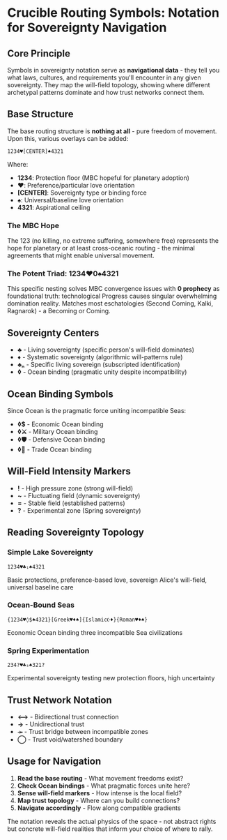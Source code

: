 # Crucible Routing Symbols: Notation for Sovereignty Navigation

## Core Principle

Symbols in sovereignty notation serve as **navigational data** - they tell you what laws, cultures, and requirements you'll encounter in any given sovereignty. They map the will-field topology, showing where different archetypal patterns dominate and how trust networks connect them.

## Base Structure

The base routing structure is **nothing at all** - pure freedom of movement. Upon this, various overlays can be added:

```
1234♥[CENTER]♠4321
```

Where:
- **1234**: Protection floor (MBC hopeful for planetary adoption)
- **♥**: Preference/particular love orientation
- **[CENTER]**: Sovereignty type or binding force
- **♠**: Universal/baseline love orientation  
- **4321**: Aspirational ceiling

### The MBC Hope
The 123 (no killing, no extreme suffering, somewhere free) represents the hope for planetary or at least cross-oceanic routing - the minimal agreements that might enable universal movement.

### The Potent Triad: 1234♥0♠4321
This specific nesting solves MBC convergence issues with **0 prophecy** as foundational truth: technological Progress causes singular overwhelming domination reality. Matches most eschatologies (Second Coming, Kalki, Ragnarok) - a Becoming or Coming.

## Sovereignty Centers

- **♣** - Living sovereignty (specific person's will-field dominates)
- **♦** - Systematic sovereignty (algorithmic will-patterns rule)
- **♣ₙ** - Specific living sovereign (subscripted identification)
- **◊** - Ocean binding (pragmatic unity despite incompatibility)

## Ocean Binding Symbols

Since Ocean is the pragmatic force uniting incompatible Seas:
- **◊$** - Economic Ocean binding
- **◊⚔** - Military Ocean binding  
- **◊🛡** - Defensive Ocean binding
- **◊💱** - Trade Ocean binding

## Will-Field Intensity Markers

- **!** - High pressure zone (strong will-field)
- **~** - Fluctuating field (dynamic sovereignty)
- **=** - Stable field (established patterns)
- **?** - Experimental zone (Spring sovereignty)

## Reading Sovereignty Topology

### Simple Lake Sovereignty
```
1234♥♣₁♠4321
```
Basic protections, preference-based love, sovereign Alice's will-field, universal baseline care

### Ocean-Bound Seas
```
{1234♥◊$♠4321}[Greek♥♦♠]{Islamic☪♦}{Roman♥♦♠}
```
Economic Ocean binding three incompatible Sea civilizations

### Spring Experimentation
```
234?♥♣₅♠321?
```
Experimental sovereignty testing new protection floors, high uncertainty

## Trust Network Notation

- **⟷** - Bidirectional trust connection
- **→** - Unidirectional trust
- **⤞** - Trust bridge between incompatible zones
- **◯** - Trust void/watershed boundary

## Usage for Navigation

1. **Read the base routing** - What movement freedoms exist?
2. **Check Ocean bindings** - What pragmatic forces unite here?
3. **Sense will-field markers** - How intense is the local field?
4. **Map trust topology** - Where can you build connections?
5. **Navigate accordingly** - Flow along compatible gradients

The notation reveals the actual physics of the space - not abstract rights but concrete will-field realities that inform your choice of where to rally.